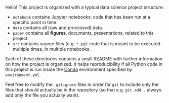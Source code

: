 Hello! This project is organized with a typical data science project structure:

- `notebook` contains Jupyter notebooks: code that has been run at a specific point in time.
- `data` contains all (raw and processed) data.
- `paper` contains all **figures**, documents, presentations, related to this project.
- `src` contains source files (e.g. `*.py`): code that is meant to be executed multiple times, in multiple notebooks.

Each of these directories contains a small README with further information on how the project is organized. It helps reproducibility if all Python code in this project is run inside the [Conda](https://docs.conda.io/en/latest/) environment specified by `environment.yml`.

Feel free to modify the `.gitignore` files in order for `git` to include only the files that should actually be in the repository (so that e.g. `git add .` always add only the file you actually want).
